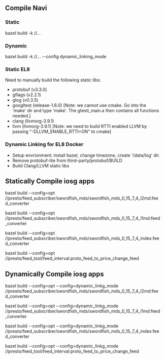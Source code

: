 ## Compile Navi
### Static
bazel build -k //...
### Dynamic 
bazel build -k //... --config dynamic\_linking\_mode
### Static EL8
Need to manually build the following static libs:
* protobuf (v3.3.0)
* gflags (v2.2.1)
* glog (v0.3.5)
* googltest (release-1.6.0) [Note: we cannot use cmake. Go into the 'make' dir and type 'make'. The gtesti\_main.a then contains all functions needed.]
* clang (llvmorg-3.9.1)
* llvm (llvmorg-3.9.1) [Note: we need to build RTTI enabled LLVM by passing "-DLLVM\_ENABLE\_RTTI=ON" to cmake]
### Dynamic Linking for EL8 Docker
* Setup envrionment: install bazel, change timezone, create '/data/log' dir.
* Remove protobuf-lite from third\-party/protobuf/BUILD
* Build Clang/LLVM static libs

## Statically Compile iosg apps
bazel build --config=opt //presto/feed\_subscriber/swordfish\_mds/swordfish\_mds_0\_15\_7\_4\_l2md:feed\_converter


bazel build --config=opt //presto/feed\_subscriber/swordfish\_mds/swordfish\_mds_0\_15\_7\_4\_l1md:feed\_converter


bazel build --config=opt //presto/feed\_subscriber/swordfish\_mds/swordfish\_mds_0\_15\_7\_4\_index:feed\_converter


bazel build --config=opt //presto/feed\_tool/feed\_interval:proto\_feed\_to\_price\_change\_feed

## Dynamically Compile iosg apps
bazel build --config=opt --config=dynamic\_linkg\_mode //presto/feed\_subscriber/swordfish\_mds/swordfish\_mds_0\_15\_7\_4\_l2md:feed\_converter


bazel build --config=opt --config=dynamic\_linkg\_mode //presto/feed\_subscriber/swordfish\_mds/swordfish\_mds_0\_15\_7\_4\_l1md:feed\_converter


bazel build --config=opt --config=dynamic\_linkg\_mode //presto/feed\_subscriber/swordfish\_mds/swordfish\_mds_0\_15\_7\_4\_index:feed\_converter


bazel build --config=opt --config=dynamic\_linkg\_mode //presto/feed\_tool/feed\_interval:proto\_feed\_to\_price\_change\_feed


